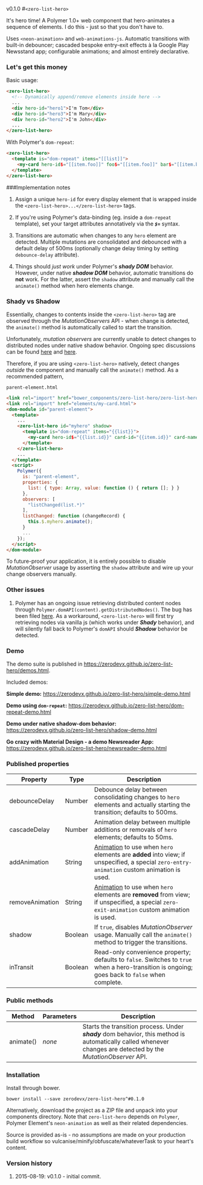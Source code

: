v0.1.0
#`<zero-list-hero>`

It's hero time! A Polymer 1.0+ web component that hero-animates a sequence of
elements. I do this - just so that you don't have to.

Uses `<neon-animation>` and `web-animations-js`. Automatic transitions with
built-in debouncer; cascaded bespoke entry-exit effects à la Google Play
Newsstand app; configurable animations; and almost entirely declarative.


### Let's get this money

Basic usage:

```html
<zero-list-hero>
  <!-- Dynamically append/remove elements inside here -->
  ...
  <div hero-id="hero1">I'm Tom</div>
  <div hero-id="hero3">I'm Mary</div>
  <div hero-id="hero2">I'm John</div>
  ...
</zero-list-hero>
```

With Polymer's `dom-repeat`:

```html
<zero-list-hero>
  <template is="dom-repeat" items="[[list]]">
    <my-card hero-id$="[[item.foo]]" foo$="[[item.foo]]" bar$="[[item.bar]]"></my-card>
  </template>
</zero-list-hero>
```


###Implementation notes

1. Assign a unique `hero-id` for every display element that is wrapped inside
the `<zero-list-hero>...</zero-list-hero>` tags.

2. If you're using Polymer's data-binding (eg. inside a `dom-repeat` template),
set your target attributes annotatively via the ***`$=`*** syntax.

3. Transitions are automatic when changes to any `hero` element are detected.
Multiple mutations are consolidated and debounced with a default delay of 500ms
(optionally change delay timing by setting `debounce-delay` attribute).

3. Things should *just work* under Polymer's ***shady DOM*** behavior. However,
under native ***shadow DOM*** behavior, automatic transitions do **not** work.
For the latter, assert the `shadow` attribute and manually call the `animate()`
method when hero elements change.


### Shady vs Shadow

Essentially, changes to contents inside the `<zero-list-hero>` tag are observed
through the *MutationObservers* API - when change is detected, the `animate()`
method is automatically called to start the transition.

Unfortunately, *mutation observers* are currently unable to detect changes to
distributed nodes under native shadow behavior. Ongoing spec discussions can be
found [here](https://groups.google.com/forum/#!msg/polymer-dev/GMYzuuqlQ7k/2-gxqwJdNpcJ)
and [here](https://bugzilla.mozilla.org/show_bug.cgi?id=1026236).

Therefore, if you are using `<zero-list-hero>` natively, detect changes
*outside* the component and manually call the `animate()` method. As a
recommended pattern,

`parent-element.html`

```html
<link rel="import" href="bower_components/zero-list-hero/zero-list-hero.html">
<link rel="import" href="elements/my-card.html">
<dom-module id="parent-element">
  <template>
    ...
    <zero-list-hero id="myhero" shadow>
      <template is="dom-repeat" items="{{list}}">
        <my-card hero-id$="{{list.id}}" card-id="{{item.id}}" card-name="{{item.name}}"></my-card>
      </template>
    </zero-list-hero>
    ...
  </template>
  <script>
    Polymer({
      is: "parent-element",
      properties: {
        list: { type: Array, value: function () { return []; } }
      },
      observers: [
        "listChanged(list.*)"
      ],
      listChanged: function (changeRecord) {
        this.$.myhero.animate();
      }
      ...
    });
  </script>
</dom-module>

```

To future-proof your application, it is entirely possible to disable
*MutationObserver* usage by asserting the `shadow` attribute and wire up your
change observers manually.


### Other issues

1. Polymer has an ongoing issue retrieving distributed content nodes through
`Polymer.domAPI(content).getDistributedNodes()`. The bug has been filed
[here](https://github.com/Polymer/polymer/issues/2283). As a workaround,
`<zero-list-hero>` will first try retrieving nodes via vanilla js (which works
under ***Shady*** behavior), and will silently fall back to Polymer's `domAPI`
should ***Shadow*** behavior be detected.


### Demo

The demo suite is published in https://zerodevx.github.io/zero-list-hero/demos.html.

Included demos:

**Simple demo:** https://zerodevx.github.io/zero-list-hero/simple-demo.html

**Demo using `dom-repeat`:** https://zerodevx.github.io/zero-list-hero/dom-repeat-demo.html

**Demo under native shadow-dom behavior:** https://zerodevx.github.io/zero-list-hero/shadow-demo.html

**Go crazy with Material Design - a demo Newsreader App:** https://zerodevx.github.io/zero-list-hero/newsreader-demo.html


### Published properties

| Property        | Type    | Description |
|-----------------|---------|-------------|
| debounceDelay   | Number  | Debounce delay between consolidating changes to `hero` elements and actually starting the transition; defaults to 500ms. |
| cascadeDelay    | Number  | Animation delay between multiple additions or removals of `hero` elements; defaults to 50ms. |
| addAnimation    | String  | [Animation](https://github.com/PolymerElements/neon-animation/tree/master/animations) to use when `hero` elements are **added** into view; if unspecified, a special `zero-entry-animation` custom animation is used. |
| removeAnimation | String  | [Animation](https://github.com/PolymerElements/neon-animation/tree/master/animations) to use when `hero` elements are **removed** from view; if unspecified, a special `zero-exit-animation` custom animation is used. |
| shadow          | Boolean | If `true`, disables *MutationObserver* usage. Manually call the `animate()` method to trigger the transitions. |
| inTransit       | Boolean | Read-only convenience property; defaults to `false`. Switches to `true` when a hero-transition is ongoing; goes back to `false` when complete. |


### Public methods

| Method    | Parameters | Description |
|-----------|------------|-------------|
| animate() | *none*     | Starts the transition process. Under ***shady*** dom behavior, this method is automatically called whenever changes are detected by the *MutationObserver* API. |


### Installation

Install through bower.

    bower install --save zerodevx/zero-list-hero^#0.1.0

Alternatively, download the project as a ZIP file and unpack into your
components directory. Note that `zero-list-hero` depends on `Polymer`, Polymer
Element's `neon-animation` as well as their related dependencies.

Source is provided as-is - no assumptions are made on your production
build workflow so vulcanise/minify/obfuscate/whateverTask to your heart's
content.


### Version history

1. 2015-08-19: v0.1.0 - initial commit.


